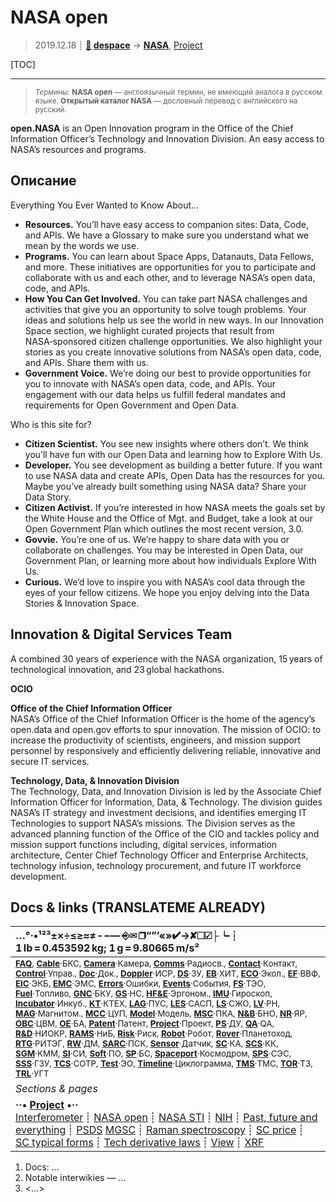 # NASA open
> 2019.12.18 ┊ **[🚀](../index/index.md) [despace](index.md)** → **[NASA](zz_nasa.md)**, [Project](project.md)

[TOC]

---

> <small>*Термины:* **NASA open** — англоязычный термин, не имеющий аналога в русском языке. **Открытый каталог NASA** — дословный перевод с английского на русский.</small>

**open.NASA** is an Open Innovation program in the Office of the Chief Information Officer’s Technology and Innovation Division. An easy access to NASA’s resources and programs.



<p style="page-break-after:always"> </p>

## Описание

Everything You Ever Wanted to Know About...

   - **Resources.** You’ll have easy access to companion sites: Data, Code, and APIs. We have a Glossary to make sure you understand what we mean by the words we use.
   - **Programs.** You can learn about Space Apps, Datanauts, Data Fellows, and more. These initiatives are opportunities for you to participate and collaborate with us and each other, and to leverage NASA’s open data, code, and APIs.
   - **How You Can Get Involved.** You can take part NASA challenges and activities that give you an opportunity to solve tough problems. Your ideas and solutions help us see the world in new ways. In our Innovation Space section, we highlight curated projects that result from NASA‑sponsored citizen challenge opportunities. We also highlight your stories as you create innovative solutions from NASA’s open data, code, and APIs. Share them with us.
   - **Government Voice.** We’re doing our best to provide opportunities for you to innovate with NASA’s open data, code, and APIs. Your engagement with our data helps us fulfill federal mandates and requirements for Open Government and Open Data.

Who is this site for?

   - **Citizen Scientist.** You see new insights where others don’t. We think you’ll have fun with our Open Data and learning how to Explore With Us.
   - **Developer.** You see development as building a better future. If you want to use NASA data and create APIs, Open Data has the resources for you. Maybe you’ve already built something using NASA data? Share your Data Story.
   - **Citizen Activist.** If you’re interested in how NASA meets the goals set by the White House and the Office of Mgt. and Budget, take a look at our Open Government Plan which outlines the most recent version, 3.0.
   - **Govvie.** You’re one of us. We’re happy to share data with you or collaborate on challenges. You may be interested in Open Data, our Government Plan, or learning more about how individuals Explore With Us.
   - **Curious.** We’d love to inspire you with NASA’s cool data through the eyes of your fellow citizens. We hope you enjoy delving into the Data Stories & Innovation Space.


## Innovation &  Digital Services Team
A combined 30 years of experience with the NASA organization, 15 years of technological innovation, and 23 global hackathons.

**OCIO**

**Office of the Chief Information Officer**  
NASA’s Office of the Chief Information Officer is the home of the agency’s open.data and open.gov efforts to spur innovation. The mission of OCIO: to increase the productivity of scientists, engineers, and mission support personnel by responsively and efficiently delivering reliable, innovative and secure IT services.

**Technology, Data, & Innovation Division**  
The Technology, Data, and Innovation Division is led by the Associate Chief Information Officer for Information, Data, & Technology. The division guides NASA’s IT strategy and investment decisions, and identifies emerging IT Technologies to support NASA’s missions. The Division serves as the advanced planning function of the Office of the CIO and tackles policy and mission support functions including, digital services, information architecture, Center Chief Technology Officer and Enterprise Architects, technology infusion, technology procurement, and future IT workforce development.



<p style="page-break-after:always"> </p>

## Docs & links (TRANSLATEME ALREADY)
|…°·•¹²³±×÷≤≥≈≠ ‑ −— ⎆✉ ❐“”’«»✔→✘☐☑├┕┆ 1 lb = 0.453592 kg; 1 g = 9.80665 m/s²|
|:--|
|<small>**[FAQ](faq.md)**, **[Cable](cable.md)**·БКС, **[Camera](camera.md)**·Камера, **[Comms](comms.md)**·Радиосв., **[Contact](contact.md)**·Контакт, **[Control](control.md)**·Управ., **[Doc](doc.md)**·Док., **[Doppler](doppler.md)**·ИСР, **[DS](ds.md)**·ЗУ, **[EB](eb.md)**·ХИТ, **[ECO](ecology.md)**·Экол., **[EF](ef.md)**·ВВФ, **[ElC](elc.md)**·ЭКБ, **[EMC](emc.md)**·ЭМС, **[Errors](error.md)**·Ошибки, **[Events](event.md)**·События, **[FS](fs.md)**·ТЭО, **[Fuel](fuel.md)**·Топливо, **[GNC](gnc.md)**·БКУ, **[GS](scs.md)**·НС, **[HF&E](hfe.md)**·Эргоном., **[IMU](imu.md)**·Гироскоп, **[Incubator](incubator.md)**·Инкуб., **[KT](kt.md)**·КТЕХ, **[LAG](lag.md)**·ПУC, **[LES](les.md)**·САСП, **[LS](ls.md)**·СЖО, **[LV](lv.md)**·РН, **[MAG](mag.md)**·Магнитом., **[MCC](mcc.md)**·ЦУП, **[Model](model.md)**·Модель, **[MSC](sc.md)**·ПКА, **[N&B](nnb.md)**·БНО, **[NR](nr.md)**·ЯР, **[OBC](obc.md)**·ЦВМ, **[OE](oe.md)**·БА, **[Patent](патент.md)**·Патент, **[Project](project.md)**·Проект, **[PS](ps.md)**·ДУ, **[QA](quality.md)**·QA, **[R&D](rnd.md)**·НИОКР, **[RAMS](rams.md)**·НиБ, **[Risk](risk.md)**·Риск, **[Robot](robotics.md)**·Робот, **[Rover](rover.md)**·Планетоход, **[RTG](rtg.md)**·РИТЭГ, **[RW](rw.md)**·ДМ, **[SARC](sarc.md)**·ПСК, **[Sensor](sensor.md)**·Датчик, **[SC](sc.md)**·КА, **[SCS](scs.md)**·КК, **[SGM](sgm.md)**·КММ, **[SI](si.md)**·СИ, **[Soft](soft.md)**·ПО, **[SP](sp.md)**·БС, **[Spaceport](spaceport.md)**·Космодром, **[SPS](sps.md)**·СЭС, **[SSS](sss.md)**·ГЗУ, **[TCS](tcs.md)**·СОТР, **[Test](test.md)**·ЭО, **[Timeline](timeline.md)**·Циклограмма, **[TMS](tms.md)**·ТМС, **[TOR](tor.md)**·ТЗ, **[TRL](trl.md)**·УГТ</small>|
|*Sections & pages*|
|**··• [Project](project.md) •··**<br> [Interferometer](interferometer.md) ┊ [NASA open](nasa_open.md) ┊ [NASA STI](nasa_sti.md) ┊ [NIH](nih.md) ┊ [Past, future and everything](pfaeverything.md) ┊ [PSDS](us_psds.md) [MGSC](mgsc.md) ┊ [Raman spectroscopy](raman_spsc.md) ┊ [SC price](sc_price.md) ┊ [SC typical forms](sc_ts.md) ┊ [Tech derivative laws](td_laws.md) ┊ [View](view.md) ┊ [XRF](xrf.md)|

   1. Docs: …
   1. Notable interwikies — …
   1. <…>
